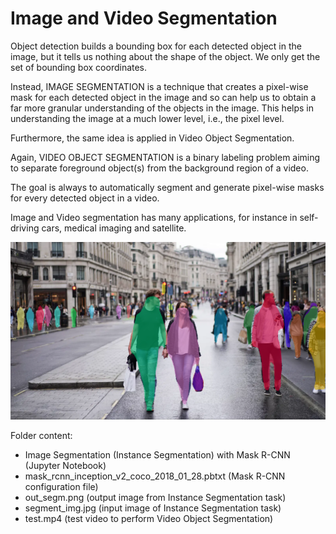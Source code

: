 # Image and Video Segmentation

Object detection builds a bounding box for each detected object in the image, but it tells us nothing about the shape of the object. We only get the set of bounding box coordinates.

Instead, IMAGE SEGMENTATION is a technique that creates a pixel-wise mask for each detected object in the image and so can help us to obtain a far more granular understanding of the objects in the image.  This helps in understanding the image at a much lower level, i.e., the pixel level. 

Furthermore, the same idea is applied in Video Object Segmentation. 

Again, VIDEO OBJECT SEGMENTATION is a binary labeling problem aiming to separate foreground object(s) from the background region of a video. 

The goal is always to automatically segment and generate pixel-wise masks for every detected object in a video.  

Image and Video segmentation has many applications, for instance in self-driving cars, medical imaging and satellite.


![alt text](https://github.com/buropas/Image_Segmentation/blob/main/out_segm.png?raw=true)

Folder content:

- Image Segmentation (Instance Segmentation) with Mask R-CNN (Jupyter Notebook)
- mask_rcnn_inception_v2_coco_2018_01_28.pbtxt (Mask R-CNN configuration file)
- out_segm.png (output image from Instance Segmentation task)
- segment_img.jpg (input image of Instance Segmentation task)
- test.mp4 (test video to perform Video Object Segmentation)


